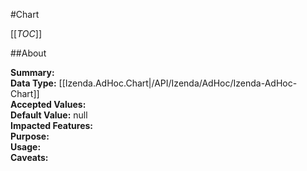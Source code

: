 #Chart

[[_TOC_]]

##About

**Summary:**   
**Data Type:** [[Izenda.AdHoc.Chart|/API/Izenda/AdHoc/Izenda-AdHoc-Chart]]  
**Accepted Values:**   
**Default Value:** null  
**Impacted Features:**   
**Purpose:**   
**Usage:**   
**Caveats:**   

